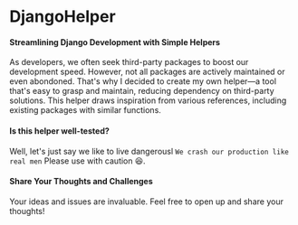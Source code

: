 # DjangoHelper

#### Streamlining Django Development with Simple Helpers
As developers, we often seek third-party packages to boost our development speed. However, not all packages are actively maintained or even abondoned. That's why I decided to create my own helper—a tool that's easy to grasp and maintain, reducing dependency on third-party solutions. This helper draws inspiration from various references, including existing packages with similar functions.

#### Is this helper well-tested?
Well, let's just say we like to live dangerousl ```We crash our production like real men``` Please use with caution 😆.

#### Share Your Thoughts and Challenges
Your ideas and issues are invaluable. Feel free to open up and share your thoughts!
